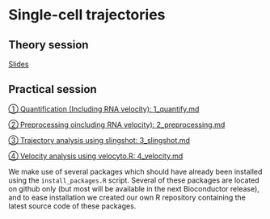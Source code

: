 Single-cell trajectories
================

## Theory session

[Slides](https://docs.google.com/presentation/d/1t_0yD7DxsMTK3fJPngNm9RN2CTgNJeeoBnxkd7c1mMc)

## Practical session

[① Quantification (Including RNA velocity):
1\_quantify.md](1_quantify.md)

[② Preprocessing oincluding RNA velocity):
2\_preprocessing.md](2_preprocessing.md)

[③ Trajectory analysis using slingshot: 3\_slingshot.md](3_slingshot.md)

[④ Velocity analysis using velocyto.R: 4\_velocity.md](4_velocity.md)

We make use of several packages which should have already been installed
using the `install_packages.R` script. Several of these packages are
located on github only (but most will be available in the next
Bioconductor release), and to ease installation we created our own R
repository containing the latest source code of these packages.
